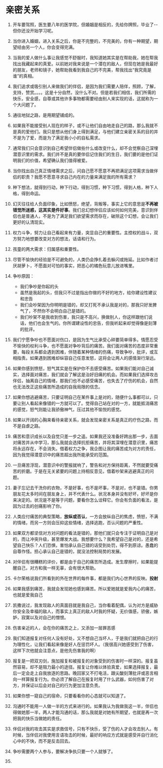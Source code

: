 # 亲密关系

1. 开车要驾照，医生要八年的医学院，但婚姻是相反的，先给你牌照，毕业了--但你还没开始学习呢。
2. 当你进入婚姻，进入关系之后，你是不完整的，不完美的，你有一种期望，期望经由另一个人，你会变得完满。
3. 当我的爱人做什么事让我感觉不舒服时，我知道她其实是在帮助我，她在帮我找出我藏起来的真爱。以前她对我来说是一个潜在的敌人，但现在她是我最好的朋友，老师和镜子，她帮助我看到我自己的不完美，帮我找出“我究竟是谁”的真相。
4. 我们追求或吸引别人来做我们的伴侣，是因为我们需要人陪伴，照顾，了解，支持，赞赏。。。。这是十分自然，没什么不对。但是若我们相信，我们所需的快乐，安全感，自尊或其他许多事物都需要经由别人来实现的话，这就称为一个大问题了。
5. 通往地狱之路，是用期望铺成的。
6. 如果我不能接受别人现在的样子，或不让他们自由地走自己的路，那么我就不是真的爱他们。我只是想从他们身上得到满足，与他们建立亲密关系的目的并不是为了爱，而是为了满足我小小的自私需求。
7. 通常我们只会意识到自己希望伴侣做些什么或改变什么，却不会觉察自己深埋潜意识里的需求。我们并不是真的要伴侣记住我们的生日，我们要的是他们证明我们的价值，希望确认我们值得被爱。
8. 当你找出自己真正情绪需求之后，问自己愿不愿意不再把满足这项需求当做伴侣的职责？我愿不愿意寻求自己内在的力量来满足我的所有需求？
9. 种下想法，就得到行动，种下行动，得到习惯，种下习惯，得到人格，种下人格，得到命运。
10. 幻灭往往给人负面印象，比如愤怒，绝望，背叛等，事实上它的意思是**不再被错觉所迷惑，这其实是件好事**。我们总幻想伴侣应该如何如何完美，意识到伴侣也是普通人，不是为了满足我们欲望需求而存在，破除这个幻想，会让我们更好的认清现实。
11. 权力斗争，努力让自己看起来有力量，突显自己的重要性。主控权的战斗，双方努力地想要改变对方的想法，话语和行为。
12. 孩童的两大需求：归属感和重要性。
13. 尽管不愉快的经验是不可避免的，人类仍会挣扎着去躲闪或拖延。比如作者讨厌胡萝卜，不愿面对可怕的事实，把恶心的橘色玩意儿放进嘴里。
14. 争吵原因：
    - 我们争吵是你起的头
    - 虽然是我起的头，但我只不过是指出你做的不好的地方，给你建设性建议和忠告
    - 我们会吵架因为你明明是错的，却又打死不承认我是对的，那我只好发脾气了，不然你不会明白自己是错的。
    - 我们吵架不是我收到伤害，我只是不高兴，换做别人，你这样跟他们说话，他们也会生气的。你所谓建设性的忠告，但我听起来却觉得像是刻薄的批评。

15. 我们宁愿争吵也不愿面对伤口，是因为生气比承受心碎要简单得多。情愿忍受不愉快的权利斗争，也不愿面对争吵背后的痛苦。我们面对痛苦的态度非常重要，每段关系都会遇到困难，伴随着某种情绪的伤痛，导致争吵，批评，或互相指责。如果遇到困难却纵容自己任意发怒，这将会让两人的感情渐行渐远。
16. 如果你感到愤怒，怒气其实是在保护你不去感受痛苦。如果我们能对自己诚实，选择面对痛苦，我们就会了解这是治好旧痛的机会。而如果我们选择攻击伴侣，抽离自己的情绪，那我们也不必感受痛苦，也失去了疗伤的机会，自然也无法改正这些痛苦所造成的自我局限的信念。
17. 如果你想逃避痛苦，只要证明自己在某件事上是对的，随便什么事都可以，只要让别人看起来像错的一方就可以了。觉得自己站在对的一方，就能抵消痛苦的感觉，怒气则能让我骄傲神气，压过其他不愉悦的感觉。
18. 如果以开阔的心胸来看待亲密关系，就会发现亲密关系是真正的疗伤之路，而不是自虐之路。
19. 痛苦和意识成长以及自觉只差一步之遥。如果我还没准备好跨出那一步，去面对痛苦并从中学习，那么我就会选择抗拒痛苦，并将其深埋在潜意识里，痛苦将永远存在，不会消失。借着权力之争，我企图让我的痛苦成为对方的责任，因为我觉得潜意识中的痛苦超出我所能承受的范围。
20. 一旦痛苦浮现，潜意识中的警报就响了，警告和对方保持距离，不然就要受痛苦的折磨。于是在无关紧要的问题上持相反意见，借着吵架来逃避真正的问题。
21. 妻子忘记去干洗你的衣物，不是好事，也不是坏事，不是对，也不是错。你男朋友花太多时间在朋友身上，并不代表什么。状况本身并没有好坏，好坏是你来决定的。状况是不是等于问题，要看你怎么诠释它。你会有负面的看法，是因为过去的创痛影响了你。
22. 人类应付痛苦的典型策略，**放纵或否认**，一方会放纵自己的焦虑，愤怒，不满的情绪，而另一方则会压抑这些情绪，选择逃跑，否认问题的严重性。
23. 如果双方都坚信对方对问题的看法是错的，那他们就只会专注于证明自己是对的，而让冲突升级，甚至爆发大战。我想要什么？我希望自己是对的，还是希望自己快乐？人们恐惧，害怕承认自己错的话受到处罚，得不到原谅。愚蠢的自尊作怪。担心承认自己是错的，就没法控制局势的发展。
24. 对伴侣有很糟糕的评价，都是由于自己的痛苦所造成。发生摩擦时，如果能提醒自己，对方和我一样无辜，会有很大帮助。
25. 卡尔荣格说我们所看到的外在世界的每件事，都是我们内心世界的反映。**投射**
26. 如果我感到痛苦，我就会发现她也感到痛苦。所以爱她就是爱我内心的痛苦，也就是爱我自己
27. 凯撒说过，我发现敌人的真面目就是我自己，当你看着配偶，认为对方是威胁你安全及幸福的敌人，而事实上真正的敌人时我的怀疑，无价值感，骄傲，嫉妒，寂寞以及对自己的憎恨。
28. 伤害亲近的人，会在你的痛苦之上，又添加一层罪恶感
29. 我们知道报复对任何人没有好处，又不想自己当坏人，于是我们就把自己的行为理性化，让我们看起来像是好人在惩罚坏人。（我很高兴她感受到了伤害，这样下次他就会注意点，是他先伤害我的啊）
30. 报复是一把双刃剑，施加报复和被报复的对象受到的伤害时一样深的。报复虽然容易，却不是阻力最小的途径。报复让你难以体验真爱，如果选择报复，最后一定会走上自我放逐的思路。晚回家又不打电活，跟尖酸刻薄批评或恶言相向一样算报复行为。你必须了解自己在报复时用了什么武器，如何伤害了对方，并保证以后会对自己的行为更加注意负责。
31. 如果你想一窥自己的宿命，只要看看你的心态就可以知道了。
32. 沟通时不能用一人做一半的方式来进行的。如果我认为我做我这一半，伴侣也得做她那一半，两人才能沟通的话，那么我就是对她有所期望，也就是再一次把我的快乐当做她的责任。
33. 伴侣对我的攻击其实是求救信号，只有不快乐，受了伤的人才会攻击别人。有时候，当伴侣对我使用言语攻击的时候，最好的响应方式就是感受并自行消化心中的不快，而不是反击回去。
34. 争吵需要两个人参与，要解决争执只要一个人就够了。
35. 
